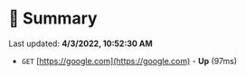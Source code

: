 # 📖 Summary
Last updated: **4/3/2022, 10:52:30 AM**

- `GET` [https://google.com](https://google.com) - **Up** (97ms)
